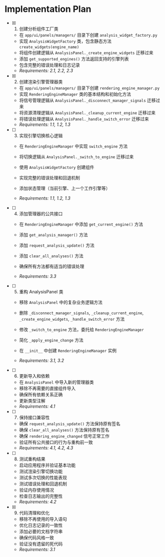 # Implementation Plan

- [x] 1. 创建分析组件工厂类


  - 在 `app/ui/panels/managers/` 目录下创建 `analysis_widget_factory.py`
  - 实现 `AnalysisWidgetFactory` 类，包含静态方法 `create_widgets(engine_name)`
  - 将组件创建逻辑从 `AnalysisPanel._create_engine_widgets` 迁移过来
  - 添加 `get_supported_engines()` 方法返回支持的引擎列表
  - 包含完整的错误处理和日志记录
  - _Requirements: 2.1, 2.2, 2.3_

- [x] 2. 创建渲染引擎管理器类


  - 在 `app/ui/panels/managers/` 目录下创建 `rendering_engine_manager.py`
  - 实现 `RenderingEngineManager` 类的基本结构和初始化方法
  - 将信号管理逻辑从 `AnalysisPanel._disconnect_manager_signals` 迁移过来
  - 将资源清理逻辑从 `AnalysisPanel._cleanup_current_engine` 迁移过来
  - 将错误处理逻辑从 `AnalysisPanel._handle_switch_error` 迁移过来
  - _Requirements: 1.1, 1.2, 1.3_



- [ ] 3. 实现引擎切换核心逻辑
  - 在 `RenderingEngineManager` 中实现 `switch_engine` 方法
  - 将切换逻辑从 `AnalysisPanel._switch_to_engine` 迁移过来
  - 使用 `AnalysisWidgetFactory` 创建组件
  - 实现完整的错误处理和回退机制
  - 添加状态管理（当前引擎、上一个工作引擎等）


  - _Requirements: 1.1, 1.2, 1.3_

- [ ] 4. 添加管理器的公共接口
  - 在 `RenderingEngineManager` 中添加 `get_current_engine()` 方法
  - 添加 `get_analysis_manager()` 方法
  - 添加 `request_analysis_update()` 方法


  - 添加 `clear_all_analyses()` 方法
  - 确保所有方法都有适当的错误处理
  - _Requirements: 3.3_

- [ ] 5. 重构 AnalysisPanel 类
  - 移除 `AnalysisPanel` 中的复杂业务逻辑方法

  - 删除 `_disconnect_manager_signals`, `_cleanup_current_engine`, `_create_engine_widgets`, `_handle_switch_error` 方法
  - 修改 `_switch_to_engine` 方法，委托给 `RenderingEngineManager`
  - 简化 `_apply_engine_change` 方法
  - 在 `__init__` 中创建 `RenderingEngineManager` 实例
  - _Requirements: 3.1, 3.2_


- [ ] 6. 更新导入和依赖
  - 在 `AnalysisPanel` 中导入新的管理器类
  - 移除不再需要的直接组件导入
  - 确保所有依赖关系正确
  - 更新类型注解
  - _Requirements: 4.1_



- [ ] 7. 保持接口兼容性
  - 确保 `request_analysis_update()` 方法保持原有签名
  - 确保 `clear_all_analyses()` 方法保持原有签名
  - 确保 `rendering_engine_changed` 信号正常工作
  - 验证所有公共接口的行为与重构前一致
  - _Requirements: 4.1, 4.2, 4.3_


- [ ] 8. 测试重构结果
  - 启动应用程序并验证基本功能
  - 测试渲染引擎切换功能
  - 测试多次切换的性能表现
  - 测试错误处理和回退机制
  - 验证内存使用情况
  - 检查日志输出的完整性
  - _Requirements: 4.2_

- [x] 9. 代码清理和优化

  - 移除不再使用的导入语句
  - 优化日志记录的一致性
  - 添加必要的文档字符串
  - 确保代码风格一致
  - 验证没有遗留的死代码
  - _Requirements: 3.1_